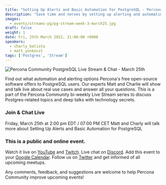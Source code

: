 ```yaml
---
title: "Setting Up Alerts and Basic Automation for PostgreSQL - Percona Community PostgreSQL Live Stream & Chat - March 25th"
description: "Save time and nerves by setting up alerting and automating the monitoring of your PostgreSQL database on March 25th at 2:00 pm EDT  / 07:00 PM CET"
images:
  - events/streams-pg/pg-stream-week-3-march25.jpg
draft: false
weight: 1
date: Fri, 25th March 2022, 21:00:00 +0000
speakers:
  - charly_batista
  - matt_yonkovit
tags: ['Postgres', 'Stream']
---
```


![Percona Community PostgreSQL Live Stream & Chat - March 25th](events/streams-pg/pg-stream-week-3-march25.jpg)

Find out what automation and alerting options Percona's free open-source software offers to PostgreSQL users. Our experts Matt and Charlie will show and talk live about real use cases and answer all your questions. This is a part of the Percona Community bi-weekly Live Stream series to discuss Postgres-related topics and deep talks with technology secrets.

### Join & Chat Live

Friday, March 25th at 2:00 pm EDT  / 07:00 PM CET
Matt and Charly will talk more about Setting Up Alerts and Basic Automation for PostgreSQL


### This is a public and online event.

Watch it live on [YouTube](https://www.youtube.com/watch?v=f1NklbrVvYY) and [Twitch](https://www.twitch.tv/perconacommunity).
Live chat on [Discord](http://per.co.na/discord).
Add this event to your [Google Calendar](https://calendar.google.com/event?action=TEMPLATE&tmeid=MXNiMjllM3Vpb2o5MGJjNWQwbWJwYmJvNGFfMjAyMjAzMjVUMTgwMDAwWiBmcmVkZWwubWFtaW5kcmFAcGVyY29uYS5jb20&tmsrc=fredel.mamindra%40percona.com).
Follow us on [Twitter](https://twitter.com/PerconaBytes) and get informed of all upcoming meetups.

Any comments, feedback, and suggestions are welcome to help Percona Community improve upcoming events!
